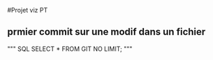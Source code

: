 #Projet viz PT
## prmier commit sur une modif dans un fichier
""" SQL 
SELECT * FROM GIT NO LIMIT;
"""